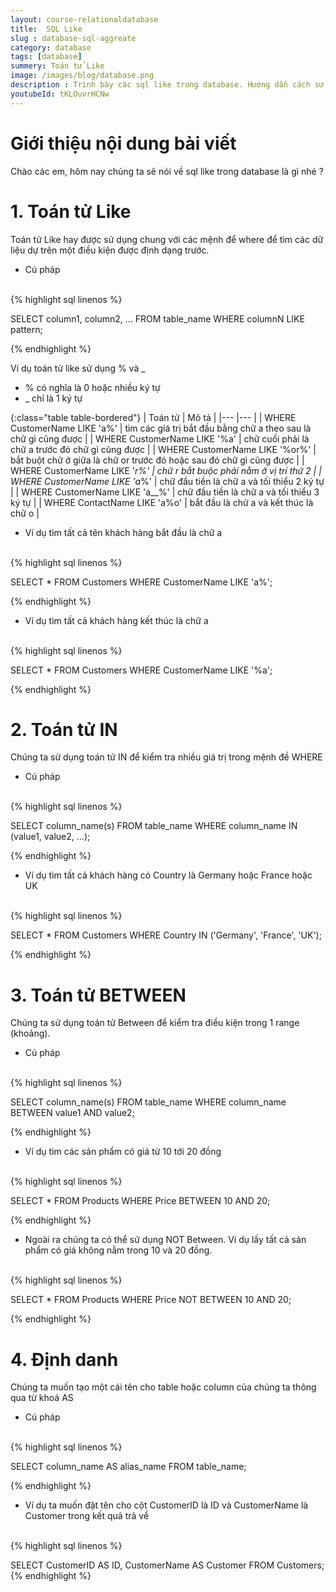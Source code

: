 ```yaml
---
layout: course-relationaldatabase
title:  SQL Like 
slug : database-sql-aggreate
category: database
tags: [database]
summery: Toán tử Like    
image: /images/blog/database.png
description : Trình bày các sql like trong database. Hướng dẫn cách sử dụng  sql like trong database
youtubeId: tKLOuvrHCNw
---
```


# **Giới thiệu nội dung bài viết**

Chào các em, hôm nay chúng ta sẽ nói về sql like trong database là gì nhé ?

# **1. Toán tử Like**

Toán tử Like hay được sử dụng chung với các mệnh để where để tìm các dữ liệu dự trên một điều kiện được định dạng trước.

- Cú pháp 
<br>
{% highlight sql linenos %}

SELECT column1, column2, ...
FROM table_name
WHERE columnN LIKE pattern;

{% endhighlight %}

Ví dụ toán tử like sử dụng % và _

- % có nghĩa là 0 hoặc nhiều ký tự
- _ chỉ là 1 ký tự


{:class="table table-bordered"}
|  Toán tử  						|  Mô tả										|
|---								|---											|
|	WHERE CustomerName LIKE 'a%'	| tìm các giá trị bắt đầu bằng chữ a theo sau là chữ gì cũng được	|
|	WHERE CustomerName LIKE '%a'	| chữ cuối phải là chữ a trước đó chữ gì cũng được |
|	WHERE CustomerName LIKE '%or%'	| bắt buột chữ ở giữa là chữ or trước đó hoặc sau đó chữ gì cũng được |
|	WHERE CustomerName LIKE '_r%'	| chữ r bắt buộc phải nằm ở vị trí thứ 2							|
|	WHERE CustomerName LIKE 'a_%'	| chữ đầu tiền là chữ a và tối thiểu 2 ký tự |
|	WHERE CustomerName LIKE 'a__%'	| chữ đầu tiền là chữ a và tối thiểu 3 ký tự |
|	WHERE ContactName LIKE 'a%o'	| bắt đầu là chử a và kết thúc là chữ o |


- Ví dụ tìm tất cả tên khách hàng bắt đầu là chữ a

<br>
{% highlight sql linenos %}

SELECT * FROM Customers
WHERE CustomerName LIKE 'a%'; 

{% endhighlight %}

- Ví dụ tìm tất cả khách hàng kết thúc là chữ a

<br>
{% highlight sql linenos %}

SELECT * FROM Customers
WHERE CustomerName LIKE '%a'; 

{% endhighlight %}

# **2. Toán tử IN**

Chúng ta sử dụng toán tử IN để kiểm tra nhiều giá trị trong mệnh đề WHERE

- Cú pháp
<br>
{% highlight sql linenos %}

SELECT column_name(s)
FROM table_name
WHERE column_name IN (value1, value2, ...); 

{% endhighlight %}

- Ví dụ tìm tất cả khách hàng có Country là Germany hoặc France hoặc UK

<br>
{% highlight sql linenos %}

SELECT * FROM Customers
WHERE Country IN ('Germany', 'France', 'UK');

{% endhighlight %}

# **3. Toán tử BETWEEN**

Chúng ta sử dụng toán tử Between để kiểm tra điều kiện trong 1 range (khoảng).

- Cú pháp

<br>
{% highlight sql linenos %}

SELECT column_name(s)
FROM table_name
WHERE column_name BETWEEN value1 AND value2; 

{% endhighlight %}

- Ví dụ tìm các sản phẩm có giá từ 10 tới 20 đồng

<br>
{% highlight sql linenos %}

SELECT * FROM Products
WHERE Price BETWEEN 10 AND 20;

{% endhighlight %}

- Ngoài ra chúng ta có thể sử dụng NOT Between. Ví dụ lấy tất cả sản phẩm có giá không nằm trong 10 và 20 đồng.

<br>
{% highlight sql linenos %}

SELECT * FROM Products
WHERE Price NOT BETWEEN 10 AND 20;

{% endhighlight %}

# **4. Định danh**

Chúng ta muốn tạo một cái tên cho table hoặc column của chúng ta thông qua từ khoá AS

- Cú pháp

<br>
{% highlight sql linenos %}

SELECT column_name AS alias_name
FROM table_name;

{% endhighlight %}

- Ví dụ ta muốn đặt tên cho cột CustomerID là ID và CustomerName là Customer trong kết quả trả về

<br>
{% highlight sql linenos %}

SELECT CustomerID AS ID, CustomerName AS Customer
FROM Customers; 
{% endhighlight %}




